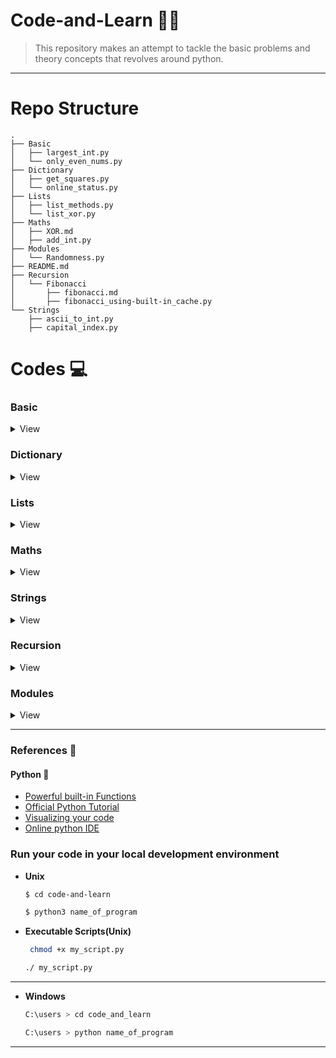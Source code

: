 

# Code-and-Learn :man_technologist:
> This repository makes an attempt to tackle the basic problems and theory concepts that revolves around python.
-------------------------------------------------------

# Repo Structure

```
.
├── Basic
│   ├── largest_int.py
│   └── only_even_nums.py
├── Dictionary
│   ├── get_squares.py
│   └── online_status.py
├── Lists
│   ├── list_methods.py
│   └── list_xor.py
├── Maths
│   ├── XOR.md
│   ├── add_int.py
├── Modules
│   └── Randomness.py
├── README.md
├── Recursion
│   └── Fibonacci
│       ├── fibonacci.md
│       ├── fibonacci_using-built-in_cache.py
└── Strings
    ├── ascii_to_int.py
    ├── capital_index.py
```
# Codes :computer:

### Basic 
<details> 
<summary>View</summary>

- [largest-int](./Basic/largest_int.py)

- [only_even_nums](./Basic/only_even_nums.py)
</details>

### Dictionary
<details>
<summary>View</summary>


- [Squares](./Dictionary/get_squares.py)

- [Online_Status](./Dictionary/online_status.py)

- [First_Repeated_Words](./Dictionary/first_repeated_word.py)

- [Possible_Words](./Dictionary/possible_words.py)

- [Winner](./Dictionary/winner.py)



</details>

### Lists
<details>
<summary>View</summary>


- [list_methods](./Lists/list_methods.py)

- [list_xor](./Lists/list_xor.py)

- [all_greater](./Lists/all_greater.py)

- [del_dups](./Lists/del_dups.py)

- [index_non_zero](./Lists/index_non_zero.py)

- [pos_of_max](./Lists/pos_of_max.py)

- [transpose](./Lists/transpose.py)


</details>

### Maths
<details>
<summary>View</summary>


- [Add_integer](./Maths/add_int.py)

- [Difference_of_two_integers_without_arithmetic_operators](./Maths/difference.py)

- [Power_of_two](./Maths/power_two.py)

</details>

### Strings
<details>
<summary>View</summary>


- [Capital_index](./Strings/capital_index.py)

- [Middle_letter](./Strings/middle_letter.py)

- [short_code](./Strings/short_code.py)

- [consec_zeroes](./Strings/consec_zeroes.py)

- [Ascii_to_int](./Strings/ascii_to_int.py)

- [custom_string](./Strings/custom_string.py)

- [del_dups_str](./Strings/del_dups_str.py)

- [reverse_words](./Strings/reverse_words.py)

</details>

### Recursion
<details>
<summary>View</summary>

 -  <details>
    <summary>Fibonacci</summary>

    - [Method1 Using recursion](./Recursion/Fibonacci/fibonacci_using_recursion.py)


    - [Method2 Using Dynamic Programming](./Recursion/Fibonacci/fibonacci_using_dynamic_programming.py)
  
    - [Methd3 Using in-built Cache module](./Recursion/Fibonacci/fibonacci_using-built-in_cache.py)


        </details>
</details>

### Modules
<details>
<summary>View</summary>


- [Randomness](./Modules/Randomness.py)


</details>

------------------------------------------------------------
### References :scroll:

#### Python :snake:
- [Powerful built-in Functions](https://docs.python.org/3/library/functions.html#built-in-functions)
- [Official Python Tutorial](https://docs.python.org/3/tutorial/index.html) 
- [Visualizing your code ](http://pythontutor.com/) 
- [Online python IDE ](https://repl.it/languages/python3) 





### Run your code in your local development environment
- **Unix**
    ```bash 
    $ cd code-and-learn 
    ```

    ```bash 
    $ python3 name_of_program  
    ```
- **Executable Scripts(Unix)**   
    ```bash
     chmod +x my_script.py
    ```
    ```bash 
    ./ my_script.py
    ```
----
- **Windows**  
    ```bash 
    C:\users > cd code_and_learn
    ```
    ```bash 
    C:\users > python name_of_program 
    ```
----

